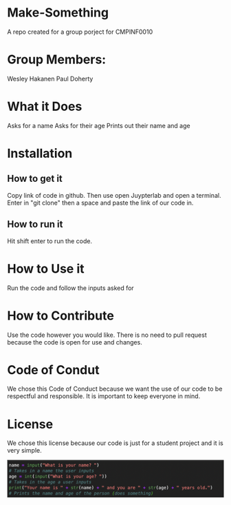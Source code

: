 # Make-Something
A repo created for a group porject for CMPINF0010
# Group Members:
Wesley Hakanen
Paul Doherty
# What it Does
Asks for a name
Asks for their age
Prints out their name and age
# Installation
## How to get it
Copy link of code in github. Then use open Juypterlab and open a terminal. Enter in "git clone" then a space and paste the link of our code in.
## How to run it
Hit shift enter to run the code.
# How to Use it
Run the code and follow the inputs asked for
# How to Contribute
Use the code however you would like. There is no need to pull request because the code is open for use and changes.
# Code of Condut
We chose this Code of Conduct because we want the use of our code to be respectful and responsible. It is important to keep everyone in mind.
# License
We chose this license because our code is just for a student project and it is very simple.


![screenshot](img.png)